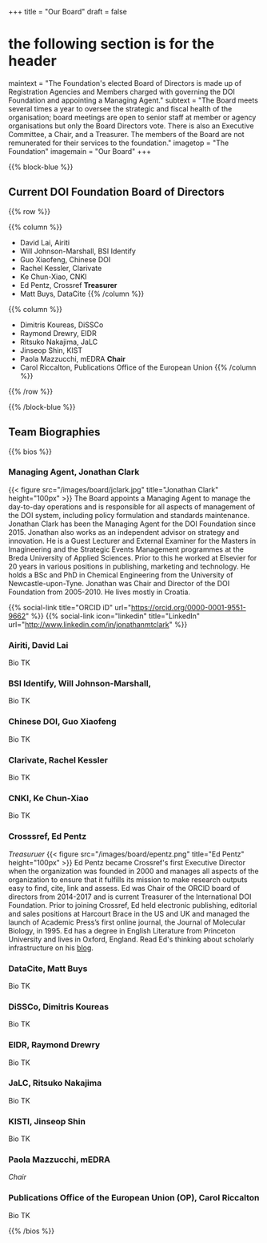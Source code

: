 +++
title = "Our Board"
draft = false
# the following section is for the header
maintext = "The Foundation's elected Board of Directors is made up of Registration Agencies and Members charged with governing the DOI Foundation and appointing a Managing Agent."
subtext = "The Board meets several times a year to oversee the strategic and fiscal health of the organisation; board meetings are open to senior staff at member or agency organisations but only the Board Directors vote. There is also an Executive Committee, a Chair, and a Treasurer. The members of the Board are not remunerated for their services to the foundation."
imagetop = "The Foundation"
imagemain = "Our Board"
+++

{{% block-blue %}}

## Current DOI Foundation Board of Directors

{{% row %}}

{{% column %}}
- David Lai, Airiti</td>
- Will Johnson-Marshall, BSI Identify
- Guo Xiaofeng, Chinese DOI
- Rachel Kessler, Clarivate
- Ke Chun-Xiao, CNKI
- Ed Pentz, Crossref **Treasurer**
- Matt Buys, DataCite
{{% /column %}}

{{% column %}}
- Dimitris Koureas, DiSSCo
- Raymond Drewry, EIDR
- Ritsuko Nakajima, JaLC
- Jinseop Shin, KIST
- Paola Mazzucchi, mEDRA **Chair**
- Carol Riccalton, Publications Office of the European Union
{{% /column %}}

{{% /row %}}

{{% /block-blue %}}

## Team Biographies

{{% bios %}}

### Managing Agent, Jonathan Clark
{{< figure src="/images/board/jclark.jpg" title="Jonathan Clark" height="100px" >}} 
The Board appoints a Managing Agent to manage the day-to-day operations and is responsible for all aspects of management of the DOI system, including policy formulation and standards maintenance. Jonathan Clark has been the Managing Agent for the DOI Foundation since 2015. Jonathan also works as an independent advisor on strategy and innovation. He is a Guest Lecturer and External Examiner for the Masters in Imagineering and the Strategic Events Management programmes at the Breda University of Applied Sciences. Prior to this he worked at Elsevier for 20 years in various positions in publishing, marketing and technology. He holds a BSc and PhD in Chemical Engineering from the University of Newcastle-upon-Tyne. Jonathan was Chair and Director of the DOI Foundation from 2005-2010. He lives mostly in Croatia.

{{% social-link title="ORCID iD" url="https://orcid.org/0000-0001-9551-9662" %}}
{{% social-link icon="linkedin" title="LinkedIn" url="http://www.linkedin.com/in/jonathanmtclark" %}}

### Airiti, David Lai
Bio TK

### BSI Identify, Will Johnson-Marshall,
Bio TK

### Chinese DOI, Guo Xiaofeng
Bio TK

### Clarivate, Rachel Kessler
Bio TK

### CNKI, Ke Chun-Xiao
Bio TK

### Crosssref, Ed Pentz
*Treasuruer*
{{< figure src="/images/board/epentz.png" title="Ed Pentz" height="100px" >}} 
Ed Pentz became Crossref's first Executive Director when the organization was founded in 2000 and manages all aspects of the organization to ensure that it fulfills its mission to make research outputs easy to find, cite, link and assess. Ed was Chair of the ORCID board of directors from 2014-2017 and is current Treasurer of the International DOI Foundation. Prior to joining Crossref, Ed held electronic publishing, editorial and sales positions at Harcourt Brace in the US and UK and managed the launch of Academic Press’s first online journal, the Journal of Molecular Biology, in 1995. Ed has a degree in English Literature from Princeton University and lives in Oxford, England. Read Ed's thinking about scholarly infrastructure on his [blog](https://www.crossref.org/authors/ed-pentz/).

### DataCite, Matt Buys
Bio TK

### DiSSCo, Dimitris Koureas
Bio TK

### EIDR, Raymond Drewry
Bio TK

### JaLC, Ritsuko Nakajima
Bio TK

### KISTI, Jinseop Shin
Bio TK

### Paola Mazzucchi, mEDRA
*Chair*

### Publications Office of the European Union (OP), Carol Riccalton
Bio TK

{{% /bios %}}